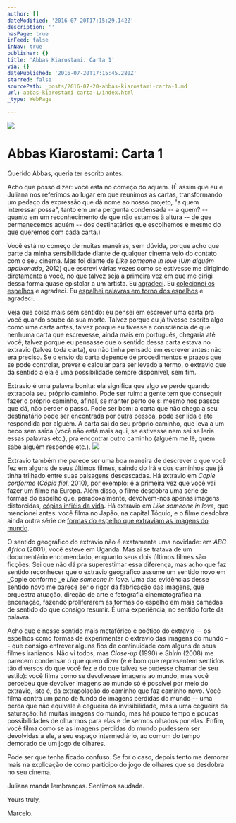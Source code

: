 ```yaml
---
author: []
dateModified: '2016-07-20T17:15:29.142Z'
description: ''
hasPage: true
inFeed: false
inNav: true
publisher: {}
title: 'Abbas Kiarostami: Carta 1'
via: {}
datePublished: '2016-07-20T17:15:45.280Z'
starred: false
sourcePath: _posts/2016-07-20-abbas-kiarostami-carta-1.md
url: abbas-kiarostami-carta-1/index.html
_type: WebPage

---
```

![](https://the-grid-user-content.s3-us-west-2.amazonaws.com/55876382-cd7c-42bf-9aad-d2741c4010f1.jpg)

# Abbas Kiarostami: Carta 1

Querido Abbas, queria ter escrito antes.

Acho que posso dizer: você está no começo do aquem. (É assim que eu e Juliana nos referimos ao lugar em que reunimos as cartas, transformando um pedaço da expressão que dá nome ao nosso projeto, "a quem interessar possa", tanto em uma pergunta condensada -- a quem? -- quanto em um reconhecimento de que não estamos à altura -- de que permanecemos aquém -- dos destinatários que escolhemos e mesmo do que queremos com cada carta.)

Você está no começo de muitas maneiras, sem dúvida, porque acho que parte da minha sensibilidade diante de qualquer cinema veio do contato com o seu cinema. Mas foi diante de _Like someone in love_ (_Um alguém apaixonado_, 2012) que escrevi várias vezes como se estivesse me dirigindo diretamente a você, no que talvez seja a primeira vez em que me dirigi dessa forma quase epistolar a um artista. Eu [agradeci][0]. Eu [colecionei os espelhos][1] e agradeci. Eu [espalhei palavras em torno dos espelhos][2] e agradeci.

Veja que coisa mais sem sentido: eu pensei em escrever uma carta pra você quando soube da sua morte. Talvez porque eu já tivesse escrito algo como uma carta antes, talvez porque eu tivesse a consciência de que nenhuma carta que escrevesse, ainda mais em português, chegaria até você, talvez porque eu pensasse que o sentido dessa carta estava no extravio (talvez toda carta), eu não tinha pensado em escrever antes: não era preciso. Se o envio da carta depende de procedimentos e prazos que se pode controlar, prever e calcular para ser levado a termo, o extravio que dá sentido a ela é uma possibilidade sempre disponível, sem fim.

Extravio é uma palavra bonita: ela significa que algo se perde quando extrapola seu próprio caminho. Pode ser ruim: a gente tem que conseguir fazer o próprio caminho, afinal, se manter perto de si mesmo nos passos que dá, não perder o passo. Pode ser bom: a carta que não chega a seu destinatário pode ser encontrada por outra pessoa, pode ser lida e até respondida por alguém. A carta sai do seu próprio caminho, que leva a um beco sem saída (você não está mais aqui, se estivesse nem sei se leria essas palavras etc.), pra encontrar outro caminho (alguém me lê, quem sabe alguém responde etc.).
![](https://the-grid-user-content.s3-us-west-2.amazonaws.com/6c28917b-d5a0-434b-a0ca-725c20349ad3.jpg)

Extravio também me parece ser uma boa maneira de descrever o que você fez em alguns de seus últimos filmes, saindo do Irã e dos caminhos que já tinha trilhado entre suas paisagens descascadas. Há extravio em _Copie conforme_ (_Cópia fiel_, 2010), por exemplo: é a primeira vez que você vai fazer um filme na Europa. Além disso, o filme desdobra uma série de formas do espelho que, paradoxalmente, devolvem-nos apenas imagens distorcidas, [cópias infiéis da vida][3]. Há extravio em _Like someone in love_, que mencionei antes: você filma no Japão, na capital Tóquio, e o filme desdobra ainda outra série de [formas do espelho que extraviam as imagens do mundo][2].

O sentido geográfico do extravio não é exatamente uma novidade: em _ABC Africa_ (2001), você esteve em Uganda. Mas aí se tratava de um documentário encomendado, enquanto seus dois últimos filmes são ficções. Sei que não dá pra superestimar essa diferença, mas acho que faz sentido reconhecer que o extravio geográfico assume um sentido novo em _Copie conforme _e _Like someone in love_. Uma das evidências desse sentido novo me parece ser o rigor da fabricação das imagens, que orquestra atuação, direção de arte e fotografia cinematográfica na encenação, fazendo proliferarem as formas do espelho em mais camadas de sentido do que consigo resumir. É uma experiência, no sentido forte da palavra.

Acho que é nesse sentido mais metafórico e poético do extravio -- os espelhos como formas de experimentar o extravio das imagens do mundo -- que consigo entrever alguns fios de continuidade com alguns de seus filmes iranianos. Não vi todos, mas _Close-up_ (1990) e _Shirin_ (2008) me parecem condensar o que quero dizer (e é bom que representem sentidos tão diversos do que você fez e do que talvez se pudesse chamar de seu estilo): você filma como se devolvesse imagens ao mundo, mas você percebeu que devolver imagens ao mundo só é possível por meio do extravio, isto é, da extrapolação do caminho que faz caminho novo. Você filma contra um pano de fundo de imagens perdidas do mundo -- uma perda que não equivale à cegueira da invisibilidade, mas a uma cegueira da saturação: há muitas imagens do mundo, mas há pouco tempo e poucas possibilidades de olharmos para elas e de sermos olhados por elas. Enfim, você filma como se as imagens perdidas do mundo pudessem ser devolvidas a ele, a seu espaço intermediário, ao comum do tempo demorado de um jogo de olhares.

Pode ser que tenha ficado confuso. Se for o caso, depois tento me demorar mais na explicação de como participo do jogo de olhares que se desdobra no seu cinema.

Juliana manda lembranças. Sentimos saudade.

Yours truly,

Marcelo.

[0]: https://www.facebook.com/photo.php?fbid=936921856360891&set=a.931771636875913.1073741837.100001292558687&type=3&theater "Like Someone in Love no álbum Algumas visões da beleza"
[1]: https://twitter.com/marcelorsr/status/632729108393422848 "Sobre Like Someone in Love no Twitter"
[2]: http://www.incinerrante.com/textos/terror-e-esplendor-de-espelhos-like-someone-in-love "Texto Terror e esplendor de espelhos no incinerrante"
[3]: http://www.incinerrante.com/textos/copia-infiel "Texto Cópia infiel no incinerrante"